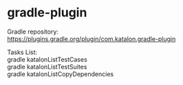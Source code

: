 # gradle-plugin

Gradle repository:  
https://plugins.gradle.org/plugin/com.katalon.gradle-plugin  


Tasks List:  
gradle katalonListTestCases  
gradle katalonListTestSuites  
gradle katalonListCopyDependencies  

